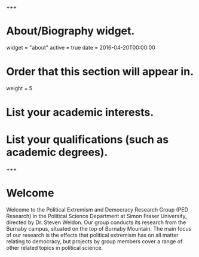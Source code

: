 +++
# About/Biography widget.
widget = "about"
active = true
date = 2016-04-20T00:00:00

# Order that this section will appear in.
weight = 5

# List your academic interests.
# List your qualifications (such as academic degrees).
+++

# Welcome

 Welcome to the Political Extremism and Democracy Research Group (PED Research) in the Political Science Department at Simon Fraser University, directed by Dr. Steven Weldon. Our group conducts its research from the Burnaby campus, situated on the top of Burnaby Mountain. The main focus of our research is the effects that political extremism has on all matter relating to democracy, but projects by group members cover a range of other related topics in political science.
